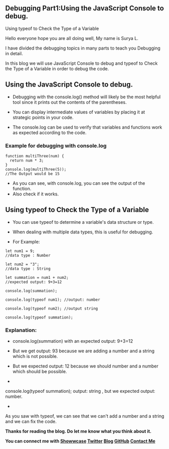 ## Debugging Part1:Using the JavaScript Console to debug.
Using typeof to Check the Type of a Variable

Hello everyone hope you are all doing well, My name is Surya L.

I have divided the debugging topics in many parts to teach you Debugging in detail. 

In this blog we will use JavaScript Console to debug and typeof to Check the Type of a Variable in order to debug the code.
## Using the JavaScript Console to debug.
- Debugging with the console.log() method will likely be the most helpful tool since it prints out the contents of the parentheses. 
- You can display intermediate values of variables by placing it at strategic points in your code.

- The console.log can be used to verify that variables and functions work as expected according to the code.

### Example for debugging with console.log

```
function multiThree(num) {
  return num * 3;
}
console.log(multiThree(5));
//The Output would be 15
```
- As you can see, with console.log, you can see the output of the function.
- Also check if it works.

## Using typeof to Check the Type of a Variable
- You can use typeof to determine a variable's data structure or type. 
- When dealing with multiple data types, this is useful for debugging.

- For Example:

```
let num1 = 9; 
//data type : Number

let num2 = "3"; 
//data type : String

let summation = num1 + num2; 
//expected output: 9+3=12

console.log(summation);

console.log(typeof num1); //output: number

console.log(typeof num2); //output string

console.log(typeof summation); 
```

### Explanation:

- console.log(summation) with an expected output: 9+3=12
- But we get output: 93 because we are adding a number and a string which is not possible.
- But we expected output: 12 because we should number and a number which should be possible.

- 
console.log(typeof summation); output: string , but we expected output: number.

- 
As you saw with typeof, we can see that we can't add a number and a string and we can fix the code.

**Thanks for reading the blog. Do let me know what you think about it.**

**You can connect me with <a href="https://www.showwcase.com/suryal8991">Showwcase</a>
<a href="https://twitter.com/SURYA_L1998">Twitter</a>
<a href="https://blog.surya-l.com/">Blog</a>
<a href="https://github.com/Surya8991">GitHub</a>
<a href="mailto:contact@surya-l.com">Contact Me</a>**